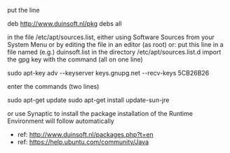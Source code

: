 put the line

deb http://www.duinsoft.nl/pkg debs all

in the file /etc/apt/sources.list, either using Software Sources from your System Menu or by editing the file in an editor (as root)
or:
put this line in a file named (e.g.) duinsoft.list in the directory /etc/apt/sources.list.d
import the gpg key with the command (all on one line)

sudo apt-key adv --keyserver keys.gnupg.net --recv-keys 5CB26B26

enter the commands (two lines)

sudo apt-get update
sudo apt-get install update-sun-jre

or use Synaptic to install the package
installation of the Runtime Environment will follow automatically

* ref: http://www.duinsoft.nl/packages.php?t=en
* ref: https://help.ubuntu.com/community/Java
